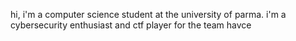 hi, i'm a computer science student at the university of parma.
i'm a cybersecurity enthusiast and ctf player for the team havce 
